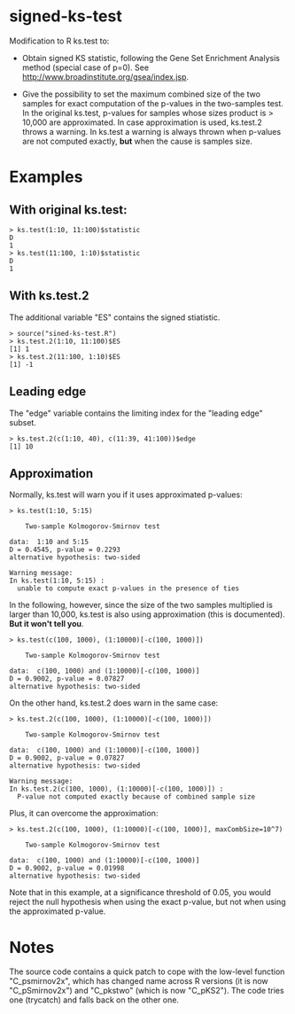 # signed-ks-test

Modification to R ks.test to:

* Obtain signed KS statistic, following the Gene Set Enrichment Analysis method (special case of p=0). See
http://www.broadinstitute.org/gsea/index.jsp.

* Give the possibility to set the maximum combined
size of the two samples for exact computation of the p-values in the two-samples test. In the original
ks.test, p-values for samples whose sizes product is > 10,000 are approximated. In case
approximation is used, ks.test.2 throws a warning. In ks.test a warning is always thrown when p-values are not
computed exactly, **but** when the cause is samples size.

# Examples
## With original ks.test:
```
> ks.test(1:10, 11:100)$statistic
D 
1 
> ks.test(11:100, 1:10)$statistic
D 
1
```

## With ks.test.2
The additional variable "ES" contains the signed stiatistic.
```
> source("sined-ks-test.R")
> ks.test.2(1:10, 11:100)$ES
[1] 1
> ks.test.2(11:100, 1:10)$ES
[1] -1
```

## Leading edge
The "edge" variable contains the limiting index for the "leading edge" subset.

```
> ks.test.2(c(1:10, 40), c(11:39, 41:100))$edge
[1] 10
```

## Approximation

Normally, ks.test will warn you if it uses approximated p-values:
```
> ks.test(1:10, 5:15)

	Two-sample Kolmogorov-Smirnov test

data:  1:10 and 5:15
D = 0.4545, p-value = 0.2293
alternative hypothesis: two-sided

Warning message:
In ks.test(1:10, 5:15) :
  unable to compute exact p-values in the presence of ties
```
In the following, however, since the size of the two samples multiplied is
larger than 10,000, ks.test is also using approximation (this is documented). **But it won't tell
you**.

```
> ks.test(c(100, 1000), (1:10000)[-c(100, 1000)])

	Two-sample Kolmogorov-Smirnov test

data:  c(100, 1000) and (1:10000)[-c(100, 1000)]
D = 0.9002, p-value = 0.07827
alternative hypothesis: two-sided
``` 
On the other hand, ks.test.2 does warn in the same case:
```
> ks.test.2(c(100, 1000), (1:10000)[-c(100, 1000)])

	Two-sample Kolmogorov-Smirnov test

data:  c(100, 1000) and (1:10000)[-c(100, 1000)]
D = 0.9002, p-value = 0.07827
alternative hypothesis: two-sided

Warning message:
In ks.test.2(c(100, 1000), (1:10000)[-c(100, 1000)]) :
  P-value not computed exactly because of combined sample size
```
Plus, it can overcome the approximation:
```
> ks.test.2(c(100, 1000), (1:10000)[-c(100, 1000)], maxCombSize=10^7)

	Two-sample Kolmogorov-Smirnov test

data:  c(100, 1000) and (1:10000)[-c(100, 1000)]
D = 0.9002, p-value = 0.01998
alternative hypothesis: two-sided
```
Note that in this example, at a significance threshold of 0.05, you would reject the
null hypothesis when using the exact p-value, but not when using the
approximated p-value.

# Notes

The source code contains a quick patch to cope with the low-level
function "C_psmirnov2x", which has changed name across R versions (it
is now "C_pSmirnov2x") and "C_pkstwo" (which is now "C_pKS2"). The
code tries one (trycatch) and falls back on the other one.
